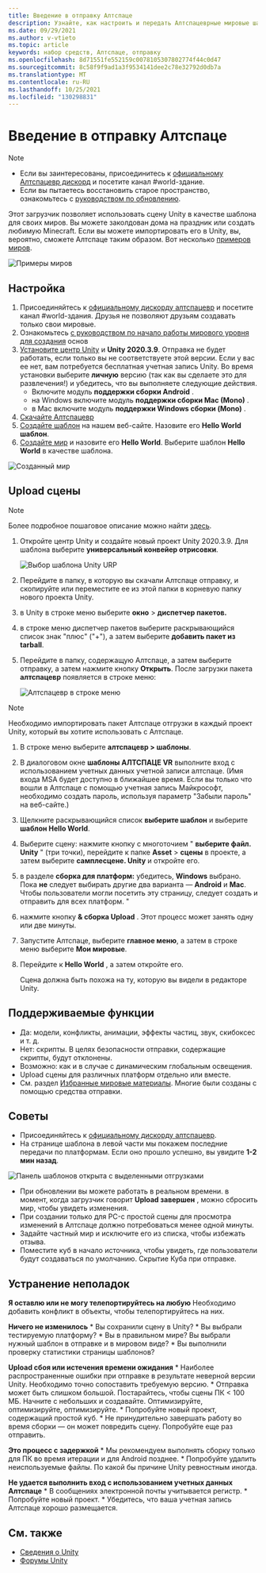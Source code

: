 ```yaml
---
title: Введение в отправку Алтспаце
description: Узнайте, как настроить и передать Алтспацеврные мировые шаблоны с помощью шаблонов сцены Unity с помощью Алтспаце.
ms.date: 09/29/2021
ms.author: v-vtieto
ms.topic: article
keywords: набор средств, Алтспаце, отправку
ms.openlocfilehash: 8d71551fe552159c0078105307802774f44c0d47
ms.sourcegitcommit: 8c58f9f9ad1a3f9534141dee2c78e32792d0db7a
ms.translationtype: MT
ms.contentlocale: ru-RU
ms.lasthandoff: 10/25/2021
ms.locfileid: "130298831"
---
```

# <a name="introducing-the-altspace-uploader"></a>Введение в отправку Алтспаце

> [!NOTE]
> - Если вы заинтересованы, присоединитесь к [официальному Алтспацевр дискорд](https://discordapp.com/invite/altspacevr) и посетите канал #world-здание.  
> - Если вы пытаетесь восстановить старое пространство, ознакомьтесь с [руководством по обновлению](upgrading-old-unity-projects.md). 

Этот загрузчик позволяет использовать сцену Unity в качестве шаблона для своих миров. Вы можете заколдован дома на праздник или создать любимую Minecraft. Если вы можете импортировать его в Unity, вы, вероятно, сможете Алтспаце таким образом. Вот несколько [примеров миров](https://account.altvr.com/worlds/1046572460192825569).

![Примеры миров](images/unity-uploader-img-01.png)

## <a name="setup"></a>Настройка

1. Присоединяйтесь к [официальному дискорду алтспацевр](https://discordapp.com/invite/altspacevr) и посетите канал #world-здания. Друзья не позволяют друзьям создавать только свои мировые.
2. Ознакомьтесь [с руководством по начало работы мирового уровня для создания](world-building-getting-started.md) основ
3. [Установите центр Unity](https://unity3d.com/get-unity/download) и **Unity 2020.3.9**. Отправка не будет работать, если только вы не соответствуете этой версии. Если у вас ее нет, вам потребуется бесплатная учетная запись Unity. Во время установки выберите **личную** версию (так как вы сделаете это для развлечения!) и убедитесь, что вы выполняете следующие действия.
    * Включите модуль **поддержки сборки Android** .
    * на Windows включите модуль **поддержки сборки Mac (Mono)** .
    * в Mac включите модуль **поддержки Windows сборки (Mono)** .
4. [Скачайте Алтспацевр](https://aka.ms/AvrUrpUploader)
5. [Создайте шаблон](https://account.altvr.com/space_templates/new) на нашем веб-сайте. Назовите его **Hello World шаблон**.
6. [Создайте мир](https://account.altvr.com/worlds/my) и назовите его **Hello World**. Выберите шаблон **Hello World** в качестве шаблона.

![Созданный мир](images/unity-uploader-img-02.png)

## <a name="upload-your-scene"></a>Upload сцены

> [!NOTE]
> Более подробное пошаговое описание можно найти [здесь](https://buildingthemetaverse.medium.com/how-to-make-your-own-altspace-templates-and-kits-unity-2020-3-9-uploader-2-x-5b40e92bb759).

1. Откройте центр Unity и создайте новый проект Unity 2020.3.9. Для шаблона выберите **универсальный конвейер отрисовки**.

    ![Выбор шаблона Unity URP](images/001-unity-templates.png)

1. Перейдите в папку, в которую вы скачали Алтспаце отправку, и скопируйте или переместите ее из этой папки в корневую папку нового проекта Unity.
1. в Unity в строке меню выберите **окно**  >  **диспетчер пакетов.**
1. в строке меню диспетчер пакетов выберите раскрывающийся список знак "плюс&quot; (&quot;+"), а затем выберите **добавить пакет из tarball**.
1. Перейдите в папку, содержащую Алтспаце, а затем выберите отправку, а затем нажмите кнопку **Открыть**.  После загрузки пакета **алтспацевр** появляется в строке меню:

    ![Алтспацевр в строке меню](images/002-altspacevr-on-menu-bar.png)

> [!NOTE]
> Необходимо импортировать пакет Алтспаце отгрузки в каждый проект Unity, который вы хотите использовать с Алтспаце.
1. В строке меню выберите **алтспацевр > шаблоны**.
1. В диалоговом окне **шаблоны АЛТСПАЦЕ VR** выполните вход с использованием учетных данных учетной записи алтспаце. (Имя входа MSA будет доступно в ближайшее время. Если вы только что вошли в Алтспаце с помощью учетная запись Майкрософт, необходимо создать пароль, используя параметр "Забыли пароль" на веб-сайте.)
1. Щелкните раскрывающийся список **выберите шаблон** и выберите **шаблон Hello World**.
1. Выберите сцену: нажмите кнопку с многоточием " **выберите файл. Unity** " (три точки), перейдите к папке **Asset**  >  **сцены** в проекте, а затем выберите **самплесцене. Unity** и откройте его.
1. в разделе **сборка для платформ:** убедитесь, **Windows** выбрано. Пока **не** следует выбирать другие два варианта — **Android** и **Mac**. Чтобы пользователи могли посетить эту страницу, следует создать и отправить для всех платформ. "
1. нажмите кнопку **& сборка Upload** . Этот процесс может занять одну или две минуты.
1. Запустите Алтспаце, выберите **главное меню**, а затем в строке меню выберите **Мои мировые**.
1. Перейдите к **Hello World** , а затем откройте его.

    Сцена должна быть похожа на ту, которую вы видели в редакторе Unity.

## <a name="whats-supported"></a>Поддерживаемые функции

* Да: модели, конфликты, анимации, эффекты частиц, звук, скибоксес и т. д.
* Нет: скрипты. В целях безопасности отправки, содержащие скрипты, будут отклонены.
* Возможно: как и в случае с динамическим глобальным освещения.
* Upload сцены для различных платформ отдельно или вместе.
* См. раздел [Избранные мировые материалы](https://account.altvr.com/worlds/featured). Многие были созданы с помощью средства отправки.

## <a name="tips"></a>Советы

* Присоединяйтесь к [официальному дискорду алтспацевр](https://discordapp.com/invite/altspacevr).
* На странице шаблона в левой части мы покажем последние передачи по платформам. Если оно прошло успешно, вы увидите **1-2 мин назад**. 

![Панель шаблонов открыта с выделенными отгрузками](images/template-upload-list.png)

* При обновлении вы можете работать в реальном времени. в момент, когда загрузчик говорит **Upload завершен** , можно сбросить мир, чтобы увидеть изменения.
* При создании только для PC-с простой сцены для просмотра изменений в Алтспаце должно потребоваться менее одной минуты.
* Задайте частный мир и исключите его из списка, чтобы избежать отзыва.
* Поместите куб в начало источника, чтобы увидеть, где пользователи будут создаваться по умолчанию. Скрытие Куба при отправке.

## <a name="troubleshooting"></a>Устранение неполадок

**Я оставлю или не могу телепортируйтесь на любую** Необходимо добавить конфликт в объекты, чтобы телепортируйтесь на них.

**Ничего не изменилось**
    * Вы сохранили сцену в Unity?
    * Вы выбрали тестируемую платформу?
    * Вы в правильном мире? Вы выбрали нужный шаблон в отправке и в мировом виде?
    * Вы выполнили проверку статистики страницы шаблонов?

**Upload сбоя или истечения времени ожидания**
    * Наиболее распространенные ошибки при отправке в результате неверной версии Unity. Необходимо точно сопоставить требуемую версию.
    * Отправка может быть слишком большой. Постарайтесь, чтобы сцены ПК < 100 МБ. Начните с небольших и создавайте. Оптимизируйте, оптимизируйте, оптимизируйте.
    * Попробуйте новый проект, содержащий простой куб.
    * Не принудительно завершать работу во время сборки — он может повредить сцену. Попробуйте еще раз отправить.

**Это процесс с задержкой**
    * Мы рекомендуем выполнять сборку только для ПК во время итерации и для Android позднее.
    * Попробуйте удалить неиспользуемые файлы. По какой бы причине Unity ревностным иногда.

**Не удается выполнить вход с использованием учетных данных Алтспаце**
    * В сообщениях электронной почты учитывается регистр.
    * Попробуйте новый проект.
    * Убедитесь, что ваша учетная запись Алтспаце хорошо размещается.

## <a name="see-also"></a>См. также

* [Сведения о Unity](https://unity3d.com/learn)
* [Форумы Unity](https://forum.unity.com)  
